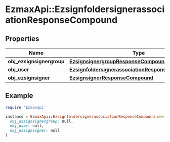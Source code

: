 # EzmaxApi::EzsignfoldersignerassociationResponseCompound

## Properties

| Name | Type | Description | Notes |
| ---- | ---- | ----------- | ----- |
| **obj_ezsignsignergroup** | [**EzsignsignergroupResponseCompound**](EzsignsignergroupResponseCompound.md) |  | [optional] |
| **obj_user** | [**EzsignfoldersignerassociationResponseCompoundUser**](EzsignfoldersignerassociationResponseCompoundUser.md) |  | [optional] |
| **obj_ezsignsigner** | [**EzsignsignerResponseCompound**](EzsignsignerResponseCompound.md) |  | [optional] |

## Example

```ruby
require 'Ezmaxapi'

instance = EzmaxApi::EzsignfoldersignerassociationResponseCompound.new(
  obj_ezsignsignergroup: null,
  obj_user: null,
  obj_ezsignsigner: null
)
```

